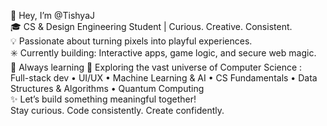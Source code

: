 👋 Hey, I’m @TishyaJ      
🎓 CS & Design Engineering Student | Curious. Creative. Consistent.      
💡 Passionate about turning pixels into playful experiences.      
✳️ Currently building: Interactive apps, game logic, and secure web magic.      
🎯 Always learning 🔵 Exploring the vast universe of Computer Science :  
Full-stack dev   • UI/UX • Machine Learning & AI    • CS Fundamentals   • Data Structures & Algorithms  • Quantum Computing  
✨ Let’s build something meaningful together!        
Stay curious. Code consistently. Create confidently.    
